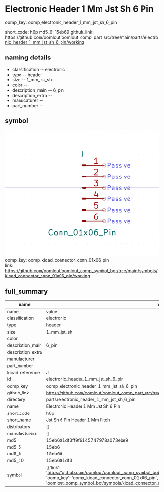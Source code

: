 # Electronic Header 1 Mm Jst Sh 6 Pin
oomp_key: oomp_electronic_header_1_mm_jst_sh_6_pin 


short_code: h6p
md5_6: 15eb69
github_link: https://github.com/oomlout/oomlout_oomp_part_src/tree/main/parts/electronic_header_1_mm_jst_sh_6_pin/working
## naming details
* classification -- electronic
* type -- header
* size -- 1_mm_jst_sh
* color -- 
* description_main -- 6_pin
* description_extra -- 
* manucaturer -- 
* part_number -- 



## symbol

![](symbol/0/working/working_600.png)  
oomp_key: oomp_kicad_connector_conn_01x06_pin  
link: https://github.com/oomlout/oomlout_oomp_symbol_bot/tree/main/symbols/kicad_connector_conn_01x06_pin/working  


## full_summary
| name | value | 
| --- | --- | 
| name | value | 
| classification | electronic | 
| type | header | 
| size | 1_mm_jst_sh | 
| color |  | 
| description_main | 6_pin | 
| description_extra |  | 
| manufacturer |  | 
| part_number |  | 
| kicad_reference | J | 
| id | electronic_header_1_mm_jst_sh_6_pin | 
| oomp_key | oomp_electronic_header_1_mm_jst_sh_6_pin | 
| github_link | https://github.com/oomlout/oomlout_oomp_part_src/tree/main/parts/electronic_header_1_mm_jst_sh_6_pin/working | 
| directory | parts/electronic_header_1_mm_jst_sh_6_pin | 
| name | Electronic Header 1 Mm Jst Sh 6 Pin | 
| short_code | h6p | 
| short_name | Jst Sh 6 Pin Header 1 Mm Pitch | 
| distributors | [] | 
| manufacturers | [] | 
| md5 | 15eb691df3ff9f9145747978a073ebe9 | 
| md5_5 | 15eb6 | 
| md5_6 | 15eb69 | 
| md5_10 | 15eb691df3 | 
| symbol | [{'link': 'https://github.com/oomlout/oomlout_oomp_symbol_bot/tree/main/symbols/kicad_connector_conn_01x06_pin', 'oomp_key': 'oomp_kicad_connector_conn_01x06_pin', 'directory': 'oomlout_oomp_symbol_bot/symbols/kicad_connector_conn_01x06_pin//working/working.kicad_sym'}] | 
